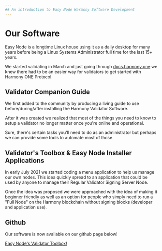 ```yaml
---
## An introduction to Easy Node Harmony Software Development
---
```


# Our Software

Easy Node is a longtime Linux house using it as a daily desktop for many years before being a Linux Systems Administrator full time for the last 15+ years.

We started validating in March and just going through [docs.harmony.one](https://docs.harmony.one) we knew there had to be an easier way for validators to get started with Harmony ONE Protocol.

## Validator Companion Guide

We first added to the community by producing a living guide to use before/during/after installing the Harmony Validator Software.

After it was created we realized that most of the things you need to know to setup a validator no longer matter once you're online and operational.

Sure, there's certain tasks you'll need to do as an administrator but perhaps we can provide some tools to automate most of those.

## Validator's Toolbox & Easy Node Installer Applications

In early July 2021 we started coding a menu application to help us manage our own nodes. This idea quickly spread to an application that could be used by anyone to manage their Regular Validator Signing Server Node.

Once the idea was proposed we were approached with the idea of making it beginner friendly as well as an option for people who simply need to run a "Full Node" on the Harmony blockchain without signing blocks \(developer and application use\).

## Github

Our software is now available on our github page below!

[Easy Node\'s Validator Toolbox!]("https://github.com/easy-node-one/validatortoolbox")

